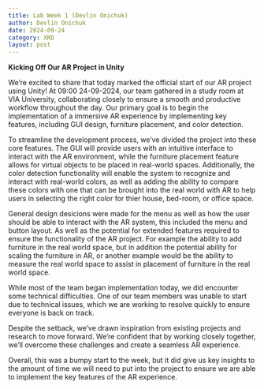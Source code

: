 ```yaml
---
title: Lab Week 1 (Devlin Onichuk)
author: Devlin Onichuk
date: 2024-09-24
category: XRD
layout: post
---
```


<b>Kicking Off Our AR Project in Unity</b>

We’re excited to share that today marked the official start of our AR project using Unity! At 09:00 24-09-2024, our team gathered in a study room at VIA University, collaborating closely to ensure a smooth and productive workflow throughout the day. Our primary goal is to begin the implementation of a immersive AR experience by implementing key features, including GUI design, furniture placement, and color detection.

To streamline the development process, we’ve divided the project into these core features. The GUI will provide users with an intuitive interface to interact with the AR environment, while the furniture placement feature allows for virtual objects to be placed in real-world spaces. Additionally, the color detection functionality will enable the system to recognize and interact with real-world colors, as well as adding the ability to compare these colors with one that can be brought into the real world with AR to help users in selecting the right color for thier house, bed-room, or office space.

General design desicions were made for the menu as well as how the user should be able to interact with the AR system, this included the menu and button layout. As well as the potential for extended features required to ensure the functionality of the AR project. For example the ability to add furniture in the real world space, but in addition the potential ability for scaling the furniture in AR, or another example would be the ability to measure the real world space to assist in placement of furniture in the real world space.

While most of the team began implementation today, we did encounter some technical difficulties. One of our team members was unable to start due to technical issues, which we are working to resolve quickly to ensure everyone is back on track. 

Despite the setback, we’ve drawn inspiration from existing projects and research to move forward. We’re confident that by working closely together, we’ll overcome these challenges and create a seamless AR experience.

Overall, this was a bumpy start to the week, but it did give us key insights to the amount of time we will need to put into the project to ensure we are able to implement the key features of the AR experience.

